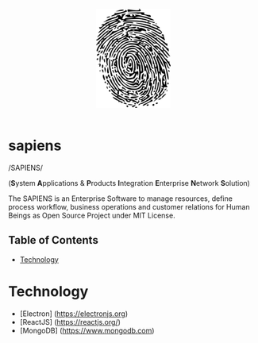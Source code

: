 <br/>
<div align="center">
  <img width="150px" height="200px" src="https://github.com/kypse/sapiens/blob/master/fingerprint.png">
</div>
<br/>

# sapiens
/SAPIENS/ 

(**S**ystem **A**pplications &amp; **P**roducts **I**ntegration **E**nterprise **N**etwork **S**olution)

The SAPIENS is an Enterprise Software to manage resources, define process workflow, business operations and customer relations for Human Beings as Open Source Project under MIT License.

## Table of Contents

- [Technology](#technology)

# Technology

- [Electron] (https://electronjs.org)
- [ReactJS] (https://reactjs.org/)
- [MongoDB] (https://www.mongodb.com)
